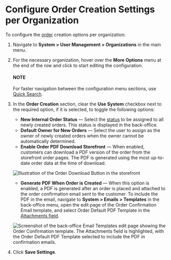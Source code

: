 <a id="configuration-commerce-orders-order-creation-organization"></a>

# Configure Order Creation Settings per Organization

To configure the [order](../../../../../../../glossary.md#term-Order) creation options per organization:

1. Navigate to **System > User Management > Organizations** in the main menu.
2. For the necessary organization, hover over the <i class="fa fa-ellipsis-h fa-lg" aria-hidden="true"></i> **More Options** menu at the end of the row and click <i class="fas fa-cog" aria-hidden="true"></i> to start editing the configuration.

   #### NOTE
   For faster navigation between the configuration menu sections, use [Quick Search](../../../../../configuration/quick-search.md#user-guide-system-configuration-quick-search).
3. In the **Order Creation** section, clear the **Use System** checkbox next to the required option, if it is selected, to toggle the following options:
   * **New Internal Order Status** — Select the [status](../../../../../../sales/orders/statuses.md#doc-orders-statuses-internal) to be assigned to all newly created orders. This status is displayed in the back-office.
   * **Default Owner for New Orders** — Select the user to assign as the owner of newly created orders when the owner cannot be automatically determined.
   * **Enable Order PDF Download Storefront** — When enabled, customers can download a PDF version of the order from the storefront order pages. The PDF is generated using the most up-to-date order data at the time of download.

   ![Illustration of the Order Download Button in the storefront](user/img/system/config_commerce/order/order-pdf.png)
   * **Generate PDF When Order is Created** — When this option is enabled, a PDF is generated after an order is placed and attached to the order confirmation email sent to the customer. To include the PDF in the email, navigate to **System > Emails > Templates** in the back-office menu, open the edit page of the Order Confirmation Email template, and select Order Default PDF Template in the [Attachments field](../../../../../emails/email-templates.md#email-templates-attachments).

   ![Screenshot of the back-office Email Templates edit page showing the Order Confirmation template. The Attachments field is highlighted, with the Order Default PDF Template selected to include the PDF in confirmation emails.](user/img/system/config_commerce/order/order-pdf-template-attachment.png)
4. Click **Save Settings**.

<!-- finish_body -->
<!-- fa-bars = fa-navicon -->
<!-- Ic Tiles is used as Set As Default in saved views, and as tiles in display layout options -->
<!-- IcPencil refers to Rename in Commerce and Inline Editing in CRM -->
<!-- Check mark in the square. -->
<!-- SortDesc is also used as drop-down arrow -->
<!-- A -->
<!-- B -->
<!-- C -->
<!-- D -->
<!-- E -->
<!-- F -->
<!-- G -->
<!-- H -->
<!-- I -->
<!-- L -->
<!-- M -->
<!-- P -->
<!-- R -->
<!-- S -->
<!-- T -->
<!-- U -->
<!-- Z -->
